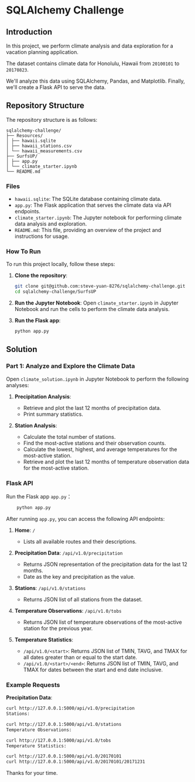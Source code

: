 # SQLAlchemy Challenge

## Introduction

In this project, we perform climate analysis and data exploration for a vacation planning application. 

The dataset contains climate data for Honolulu, Hawaii from `20100101` to `20170823`.

We'll analyze this data using SQLAlchemy, Pandas, and Matplotlib. Finally, we'll create a Flask API to serve the data.

## Repository Structure

The repository structure is as follows:
```
sqlalchemy-challenge/
├── Resources/
│ ├── hawaii.sqlite
│ ├── hawaii_stations.csv
│ └── hawaii_measurements.csv
├── SurfsUP/
│ ├── app.py
│ └── climate_starter.ipynb
└── README.md
```

### Files

- `hawaii.sqlite`: The SQLite database containing climate data.
- `app.py`: The Flask application that serves the climate data via API endpoints.
- `climate_starter.ipynb`: The Jupyter notebook for performing climate data analysis and exploration.
- `README.md`: This file, providing an overview of the project and instructions for usage.

### How To Run

To run this project locally, follow these steps:

1. **Clone the repository**:
    ```sh
    git clone git@github.com:steve-yuan-8276/sqlalchemy-challenge.git
    cd sqlalchemy-challenge/SurfsUP
    ```

2. **Run the Jupyter Notebook**:
    Open `climate_starter.ipynb` in Jupyter Notebook and run the cells to perform the climate data analysis.

3. **Run the Flask app**:
    ```sh
    python app.py
    ```

## Solution

### Part 1: Analyze and Explore the Climate Data

Open `climate_solution.ipynb` in Jupyter Notebook to perform the following analyses:

1. **Precipitation Analysis**:
    - Retrieve and plot the last 12 months of precipitation data.
    - Print summary statistics.

2. **Station Analysis**:
    - Calculate the total number of stations.
    - Find the most-active stations and their observation counts.
    - Calculate the lowest, highest, and average temperatures for the most-active station.
    - Retrieve and plot the last 12 months of temperature observation data for the most-active station.

### Flask API

Run the Flask app `app.py`：

```sh
    python app.py
```

After running `app.py`, you can access the following API endpoints:

1. **Home**: `/`
    - Lists all available routes and their descriptions.

2. **Precipitation Data**: `/api/v1.0/precipitation`
    - Returns JSON representation of the precipitation data for the last 12 months.
    - Date as the key and precipitation as the value.

3. **Stations**: `/api/v1.0/stations`
    - Returns JSON list of all stations from the dataset.

4. **Temperature Observations**: `/api/v1.0/tobs`
    - Returns JSON list of temperature observations of the most-active station for the previous year.

5. **Temperature Statistics**:
    - `/api/v1.0/<start>`: Returns JSON list of TMIN, TAVG, and TMAX for all dates greater than or equal to the start date.
    - `/api/v1.0/<start>/<end>`: Returns JSON list of TMIN, TAVG, and TMAX for dates between the start and end date inclusive.

### Example Requests

**Precipitation Data**:
```sh
curl http://127.0.0.1:5000/api/v1.0/precipitation
Stations:

curl http://127.0.0.1:5000/api/v1.0/stations
Temperature Observations:

curl http://127.0.0.1:5000/api/v1.0/tobs
Temperature Statistics:

curl http://127.0.0.1:5000/api/v1.0/20170101
curl http://127.0.0.1:5000/api/v1.0/20170101/20171231
```


Thanks for your time.